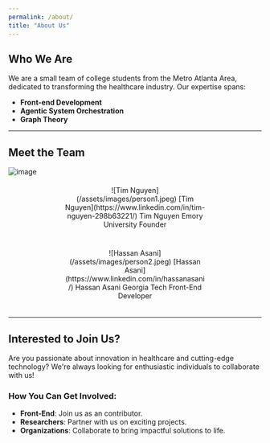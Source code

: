 ```yaml
---
permalink: /about/
title: "About Us"
---
```


## Who We Are
We are a small team of college students from the Metro Atlanta Area, dedicated to transforming the healthcare industry. Our expertise spans:

- **Front-end Development**
- **Agentic System Orchestration**
- **Graph Theory**

---

## Meet the Team

<div style="display: flex; flex-wrap: wrap; justify-content: space-evenly; gap: 20px;">

<!-- Team Member 1 -->
<img width="1680" alt="image" src="https://github.com/user-attachments/assets/1683c900-5707-48b8-b03c-3414a021dee5" />
<div style="text-align: center; width: 280px; margin-bottom: 20px;">
  ![Tim Nguyen](/assets/images/person1.jpeg)  
  [Tim Nguyen](https://www.linkedin.com/in/tim-nguyen-298b63221/)  
  Tim Nguyen  
  Emory University  
  Founder
</div>

<!-- Team Member 2 -->
<div style="text-align: center; width: 280px; margin-bottom: 20px;">
  ![Hassan Asani](/assets/images/person2.jpeg)  
  [Hassan Asani](https://www.linkedin.com/in/hassanasani/)  
  Hassan Asani  
  Georgia Tech  
  Front-End Developer
</div>

</div>

---

## Interested to Join Us?
Are you passionate about innovation in healthcare and cutting-edge technology? We're always looking for enthusiastic individuals to collaborate with us!

### How You Can Get Involved:
- **Front-End**: Join us as an contributor.
- **Researchers**: Partner with us on exciting projects.
- **Organizations**: Collaborate to bring impactful solutions to life.
